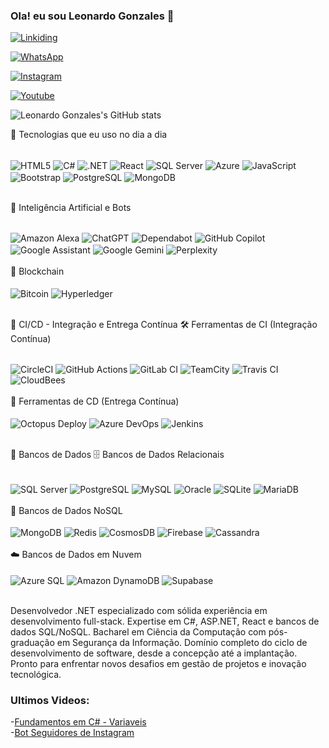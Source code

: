 ### Ola! eu sou Leonardo Gonzales 🤙
[![Linkiding](https://img.shields.io/badge/LinkedIn-0077B5?style=for-the-badge&logo=linkedin&logoColor=white)](https://www.linkedin.com/in/leonardogonzalesmendoza/)

[![WhatsApp](https://img.shields.io/badge/WhatsApp-25D366?style=for-the-badge&logo=whatsapp&logoColor=white)](https://wa.link/p8k0ks)

[![Instagram](https://img.shields.io/badge/Instagram-E4405F?style=for-the-badge&logo=instagram&logoColor=white)](https://www.instagram.com/uba_life_medicina_e_desafios/)

[![Youtube](https://img.shields.io/badge/YouTube-FF0000?style=for-the-badge&logo=youtube&logoColor=white)](https://www.youtube.com/channel/UCXk-NiNvdaGvxnBEvasvslQ)

![Leonardo Gonzales's GitHub stats](https://github-readme-stats.vercel.app/api?username=LeonardoGMendozahttps://github.com/LeonardoGMendoza&show_icons=true&theme=dracula)

🚀 Tecnologias que eu uso no dia a dia
<div style="display: inline_block"><br> <img align="center" alt="HTML5" src="https://img.shields.io/badge/HTML5-E34F26?style=for-the-badge&logo=html5&logoColor=white"/> <img align="center" alt="C#" src="https://img.shields.io/badge/C%23-239120?style=for-the-badge&logo=c-sharp&logoColor=white"/> <img align="center" alt=".NET" src="https://img.shields.io/badge/.NET-5C2D91?style=for-the-badge&logo=.net&logoColor=white"/> <img align="center" alt="React" src="https://img.shields.io/badge/React-20232A?style=for-the-badge&logo=react&logoColor=61DAFB"/> <img align="center" alt="SQL Server" src="https://img.shields.io/badge/Microsoft%20SQL%20Server-CC2927?style=for-the-badge&logo=microsoft%20sql%20server&logoColor=white"/> <img align="center" alt="Azure" src="https://img.shields.io/badge/Microsoft_Azure-0089D6?style=for-the-badge&logo=microsoft-azure&logoColor=white"/> <img align="center" alt="JavaScript" src="https://img.shields.io/badge/JavaScript-F7DF1E?style=for-the-badge&logo=javascript&logoColor=black"/> <img align="center" alt="Bootstrap" src="https://img.shields.io/badge/Bootstrap-7952B3?style=for-the-badge&logo=bootstrap&logoColor=white"/> <img align="center" alt="PostgreSQL" src="https://img.shields.io/badge/PostgreSQL-4169E1?style=for-the-badge&logo=postgresql&logoColor=white"/> <img align="center" alt="MongoDB" src="https://img.shields.io/badge/MongoDB-47A248?style=for-the-badge&logo=mongodb&logoColor=white"/> </div><br/>


🤖 Inteligência Artificial e Bots
<div style="display: inline_block"><br> <img align="center" alt="Amazon Alexa" src="https://img.shields.io/badge/Amazon%20Alexa-52b5f7?style=for-the-badge&logo=amazon%20alexa&logoColor=white"/> <img align="center" alt="ChatGPT" src="https://img.shields.io/badge/ChatGPT-74aa9c?style=for-the-badge&logo=openai&logoColor=white"/> <img align="center" alt="Dependabot" src="https://img.shields.io/badge/Dependabot-025E8C?style=for-the-badge&logo=dependabot&logoColor=white"/> <img align="center" alt="GitHub Copilot" src="https://img.shields.io/badge/GitHub%20Copilot-8957E5?style=for-the-badge&logo=github-copilot&logoColor=white"/> <img align="center" alt="Google Assistant" src="https://img.shields.io/badge/Google%20Assistant-4285F4?style=for-the-badge&logo=google%20assistant&logoColor=white"/> <img align="center" alt="Google Gemini" src="https://img.shields.io/badge/Google%20Gemini-8E75B2?style=for-the-badge&logo=google%20gemini&logoColor=white"/> <img align="center" alt="Perplexity" src="https://img.shields.io/badge/Perplexity-000000?style=for-the-badge&logo=perplexity&logoColor=white"/> </div><br/>
🔗 Blockchain
<div style="display: inline_block"><br> <img align="center" alt="Bitcoin" src="https://img.shields.io/badge/Bitcoin-2F3134?style=for-the-badge&logo=bitcoin&logoColor=white"/> <img align="center" alt="Hyperledger" src="https://img.shields.io/badge/Hyperledger-2F3134?style=for-the-badge&logo=hyperledger&logoColor=white"/> </div><br/>

🔬 CI/CD - Integração e Entrega Contínua
🛠️ Ferramentas de CI (Integração Contínua)
<div style="display: inline_block"><br> <img align="center" alt="CircleCI" src="https://img.shields.io/badge/CircleCI-%23161616.svg?style=for-the-badge&logo=circleci&logoColor=white"/> <img align="center" alt="GitHub Actions" src="https://img.shields.io/badge/GitHub_Actions-%232671E5.svg?style=for-the-badge&logo=githubactions&logoColor=white"/> <img align="center" alt="GitLab CI" src="https://img.shields.io/badge/GitLab_CI-%23181717.svg?style=for-the-badge&logo=gitlab&logoColor=white"/> <img align="center" alt="TeamCity" src="https://img.shields.io/badge/TeamCity-000000.svg?style=for-the-badge&logo=teamcity&logoColor=white"/> <img align="center" alt="Travis CI" src="https://img.shields.io/badge/Travis_CI-%232B2F33.svg?style=for-the-badge&logo=travis&logoColor=white"/> <img align="center" alt="CloudBees" src="https://img.shields.io/badge/CloudBees-1997B5?style=for-the-badge&logo=cloudbees&logoColor=white"/> </div><br/>
🚀 Ferramentas de CD (Entrega Contínua)
<div style="display: inline_block"><br> <img align="center" alt="Octopus Deploy" src="https://img.shields.io/badge/Octopus_Deploy-0D80D8?style=for-the-badge&logo=octopusdeploy&logoColor=white"/> <img align="center" alt="Azure DevOps" src="https://img.shields.io/badge/Azure_DevOps-0078D7?style=for-the-badge&logo=azure-devops&logoColor=white"/> <img align="center" alt="Jenkins" src="https://img.shields.io/badge/Jenkins-D24939?style=for-the-badge&logo=jenkins&logoColor=white"/> </div><br/>

💾 Bancos de Dados
🗄️ Bancos de Dados Relacionais
<div style="display: inline_block"><br> <img align="center" alt="SQL Server" src="https://img.shields.io/badge/Microsoft%20SQL%20Server-CC2927?style=for-the-badge&logo=microsoft%20sql%20server&logoColor=white"/> <img align="center" alt="PostgreSQL" src="https://img.shields.io/badge/PostgreSQL-316192?style=for-the-badge&logo=postgresql&logoColor=white"/> <img align="center" alt="MySQL" src="https://img.shields.io/badge/MySQL-4479A1?style=for-the-badge&logo=mysql&logoColor=white"/> <img align="center" alt="Oracle" src="https://img.shields.io/badge/Oracle-F80000?style=for-the-badge&logo=oracle&logoColor=white"/> <img align="center" alt="SQLite" src="https://img.shields.io/badge/SQLite-07405E?style=for-the-badge&logo=sqlite&logoColor=white"/> <img align="center" alt="MariaDB" src="https://img.shields.io/badge/MariaDB-003545?style=for-the-badge&logo=mariadb&logoColor=white"/> </div><br/>
🎯 Bancos de Dados NoSQL
<div style="display: inline_block"><br> <img align="center" alt="MongoDB" src="https://img.shields.io/badge/MongoDB-47A248?style=for-the-badge&logo=mongodb&logoColor=white"/> <img align="center" alt="Redis" src="https://img.shields.io/badge/Redis-DC382D?style=for-the-badge&logo=redis&logoColor=white"/> <img align="center" alt="CosmosDB" src="https://img.shields.io/badge/Cosmos%20DB-2CA5E0?style=for-the-badge&logo=azure-cosmos-db&logoColor=white"/> <img align="center" alt="Firebase" src="https://img.shields.io/badge/Firebase-FFCA28?style=for-the-badge&logo=firebase&logoColor=black"/> <img align="center" alt="Cassandra" src="https://img.shields.io/badge/Cassandra-1287B1?style=for-the-badge&logo=apache-cassandra&logoColor=white"/> </div><br/>
☁️ Bancos de Dados em Nuvem
<div style="display: inline_block"><br> <img align="center" alt="Azure SQL" src="https://img.shields.io/badge/Azure%20SQL-0089D6?style=for-the-badge&logo=microsoft-azure&logoColor=white"/> <img align="center" alt="Amazon DynamoDB" src="https://img.shields.io/badge/Amazon%20DynamoDB-4053D6?style=for-the-badge&logo=amazon-dynamodb&logoColor=white"/> <img align="center" alt="Supabase" src="https://img.shields.io/badge/Supabase-3ECF8E?style=for-the-badge&logo=supabase&logoColor=white"/> </div><br/>

Desenvolvedor .NET especializado com sólida experiência em desenvolvimento full-stack. Expertise em C#, ASP.NET, React e bancos de dados SQL/NoSQL. Bacharel em Ciência da Computação com pós-graduação em Segurança da Informação. Domínio completo do ciclo de desenvolvimento de software, desde a concepção até a implantação. Pronto para enfrentar novos desafios em gestão de projetos e inovação tecnológica.

### Ultimos Videos:
-[Fundamentos em C# - Variaveis](https://www.youtube.com/watch?v=ge7VXC-XfZg)</br>
-[Bot Seguidores de Instagram](https://www.youtube.com/watch?v=Cs4Q66ybWRI&t=127s)</br>
